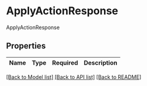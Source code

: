 # ApplyActionResponse

ApplyActionResponse

## Properties
| Name | Type | Required | Description |
| ------------ | ------------- | ------------- | ------------- |


[[Back to Model list]](../../../../README.md#models-v1-link) [[Back to API list]](../../../../README.md#apis-v1-link) [[Back to README]](../../../../README.md)
